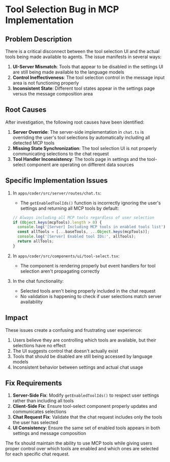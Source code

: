 # Tool Selection Bug in MCP Implementation

## Problem Description

There is a critical disconnect between the tool selection UI and the actual tools being made available to agents. The issue manifests in several ways:

1. **UI-Server Mismatch**: Tools that appear to be disabled in the settings UI are still being made available to the language models
2. **Control Ineffectiveness**: The tool selection control in the message input area is not functioning properly 
3. **Inconsistent State**: Different tool states appear in the settings page versus the message composition area

## Root Causes

After investigation, the following root causes have been identified:

1. **Server Override**: The server-side implementation in `chat.ts` is overriding the user's tool selections by automatically including all detected MCP tools
2. **Missing State Synchronization**: The tool selection UI is not properly communicating selections to the chat request
3. **Tool Handler Inconsistency**: The tools page in settings and the tool-select component are operating on different data sources

## Specific Implementation Issues

1. In `apps/coder/src/server/routes/chat.ts`:
   - The `getEnabledToolIds()` function is incorrectly ignoring the user's settings and returning all MCP tools by default:
   ```typescript
   // Always including all MCP tools regardless of user selection
   if (Object.keys(mcpTools).length > 0) {
     console.log('[Server] Including MCP tools in enabled tools list');
     const allTools = [...baseTools, ...Object.keys(mcpTools)];
     console.log('[Server] Enabled tool IDs:', allTools);
     return allTools;
   }
   ```

2. In `apps/coder/src/components/ui/tool-select.tsx`:
   - The component is rendering properly but event handlers for tool selection aren't propagating correctly

3. In the chat functionality:
   - Selected tools aren't being properly included in the chat request
   - No validation is happening to check if user selections match server availability

## Impact

These issues create a confusing and frustrating user experience:

1. Users believe they are controlling which tools are available, but their selections have no effect
2. The UI suggests control that doesn't actually exist
3. Tools that should be disabled are still being accessed by language models
4. Inconsistent behavior between settings and actual chat usage

## Fix Requirements

1. **Server-Side Fix**: Modify `getEnabledToolIds()` to respect user settings rather than including all tools
2. **Client-Side Fix**: Ensure tool-select component properly updates and communicates selections
3. **Chat Request Fix**: Validate that the chat request includes only the tools the user has selected
4. **UI Consistency**: Ensure the same set of enabled tools appears in both settings and message composition

The fix should maintain the ability to use MCP tools while giving users proper control over which tools are enabled and which ones are selected for each specific chat request.